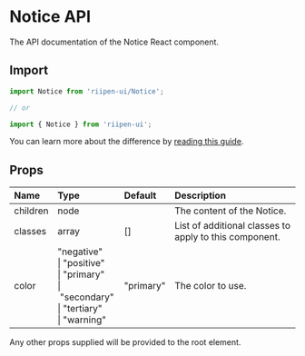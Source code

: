 <!--- This documentation is automatically generated, do not try to edit it. -->

# Notice API

<p class="description">The API documentation of the Notice React component.</p>

## Import

```js
import Notice from 'riipen-ui/Notice';

// or

import { Notice } from 'riipen-ui';
```

You can learn more about the difference by [reading this guide](/guides/bundle-size).

## Props

| Name | Type | Default | Description |
|:-----|:-----|:--------|:------------|
| <span class="prop-name">children</span> | <span class="prop-type">node</span> |  | The content of the Notice. |
| <span class="prop-name">classes</span> | <span class="prop-type">array</span> | <span class="prop-default">[]</span> | List of additional classes to apply to this component. |
| <span class="prop-name">color</span> | <span class="prop-type">"negative"<br>&#124;&nbsp;"positive"<br>&#124;&nbsp;"primary"<br>&#124;&nbsp;"secondary"<br>&#124;&nbsp;"tertiary"<br>&#124;&nbsp;"warning"</span> | <span class="prop-default">"primary"</span> | The color to use. |


Any other props supplied will be provided to the root element.